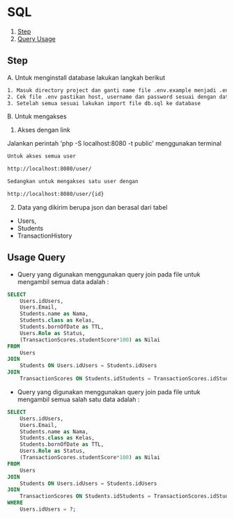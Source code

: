 # SQL

1. [Step](#step)
2. [Query Usage](#usage-query)

## Step

A. Untuk menginstall database lakukan langkah berikut

```txt
1. Masuk directory project dan ganti name file .env.example menjadi .env
2. Cek file .env pastikan host, username dan password sesuai dengan database sistem
3. Setelah semua sesuai lakukan import file db.sql ke database

```

B. Untuk mengakses

1. Akses dengan link

Jalankan perintah  'php -S localhost:8080 -t public' menggunakan terminal

```txt
Untuk akses semua user 

http://localhost:8080/user/

Sedangkan untuk mengakses satu user dengan

http://localhost:8080/user/{id}

```
2. Data yang dikirim berupa json dan berasal dari tabel
- Users, 
- Students
- TransactionHistory



## Usage Query

- Query yang digunakan menggunakan query join pada file untuk mengambil semua data adalah : 

```sql
SELECT
    Users.idUsers, 
    Users.Email, 
    Students.name as Nama, 
    Students.class as Kelas,
    Students.bornOfDate as TTL, 
    Users.Role as Status, 
    (TransactionScores.studentScore*100) as Nilai 
FROM 
    Users 
JOIN 
    Students ON Users.idUsers = Students.idUsers 
JOIN 
    TransactionScores ON Students.idStudents = TransactionScores.idStudent;
```
- Query yang digunakan menggunakan query join pada file untuk mengambil semua salah satu data adalah : 

```sql
SELECT
    Users.idUsers, 
    Users.Email, 
    Students.name as Nama, 
    Students.class as Kelas,
    Students.bornOfDate as TTL, 
    Users.Role as Status, 
    (TransactionScores.studentScore*100) as Nilai 
FROM 
    Users 
JOIN 
    Students ON Users.idUsers = Students.idUsers 
JOIN 
    TransactionScores ON Students.idStudents = TransactionScores.idStudent
WHERE 
    Users.idUsers = ?;
```

